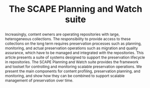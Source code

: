 ---
abstract: Increasingly, content owners are operating repositories with large, heterogeneous
  collections. The responsibility to provide access to these collections on the long
  term requires preservation processes such as planning, monitoring, and actual preservation
  operations such as migration and quality assurance, which have to be managed and
  integrated with the repositories. This article presents a suite of systems designed
  to support the preservation lifecycle in repositories. The SCAPE Planning and Watch
  suite provides the framework and toolset for controlling and monitoring scalable
  preservation operations. We present the main components for content profiling, preservation
  planning, and monitoring, and show how they can be combined to support scalable
  management of preservation over time.
creators:
- Kraxner, Michael
- Plangg, Markus
- Duretec, Kresimir
- Becker, Christoph
- Faria, Luís
date: null
document_url: https://services.phaidra.univie.ac.at/api/object/o:378091/download
grand_parent: iPRES
institutions: []
keywords:
- digital preservation
- preservation planning
- preservation watch
- content profiling
- characterization
- scalability
- lisbon
landing_page_url: https://phaidra.univie.ac.at/o:378091
language: eng
layout: publication
license: CC BY-SA 2.0 AT
notes_url: null
parent: iPRES 2013
publication_type: paper
size: 484136
slides_url: null
source_name: iPRES
stream_url: null
title: The SCAPE Planning and Watch suite
year: 2013
---